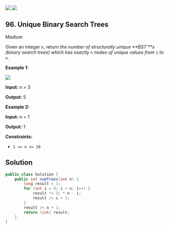 [![](https://img.shields.io/github/stars/javadev/LeetCode-in-Java?label=Stars&style=flat-square)](https://github.com/javadev/LeetCode-in-Java)
[![](https://img.shields.io/github/forks/javadev/LeetCode-in-Java?label=Fork%20me%20on%20GitHub%20&style=flat-square)](https://github.com/javadev/LeetCode-in-Java/fork)

## 96\. Unique Binary Search Trees

Medium

Given an integer `n`, return _the number of structurally unique **BST'**s (binary search trees) which has exactly_ `n` _nodes of unique values from_ `1` _to_ `n`.

**Example 1:**

![](https://assets.leetcode.com/uploads/2021/01/18/uniquebstn3.jpg)

**Input:** n = 3

**Output:** 5 

**Example 2:**

**Input:** n = 1

**Output:** 1 

**Constraints:**

*   `1 <= n <= 19`

## Solution

```java
public class Solution {
    public int numTrees(int n) {
        long result = 1;
        for (int i = 0; i < n; i++) {
            result *= 2L * n - i;
            result /= i + 1;
        }
        result /= n + 1;
        return (int) result;
    }
}
```
